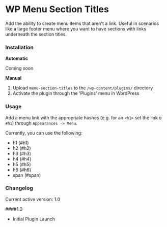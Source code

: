 WP Menu Section Titles
==

Add the ability to create menu items that aren't a link. Useful in scenarios like a large footer menu where you want to have sections with links underneath the section titles.

### Installation

**Automatic**

Coming soon

**Manual**

1. Upload `menu-section-titles` to the `/wp-content/plugins/` directory
2. Activate the plugin through the 'Plugins' menu in WordPress

### Usage

Add a menu link with the appropriate hashes (e.g. for an `<h1>` set the link o `#h1`) through `Appearances -> Menu`.

Currently, you can use the following:

* h1 (#h1)
* h2 (#h2)
* h3 (#h3)
* h4 (#h4)
* h5 (#h5)
* h6 (#h6)
* span (#span)


### Changelog

Current active version: 1.0

####1.0
* Initial Plugin Launch
